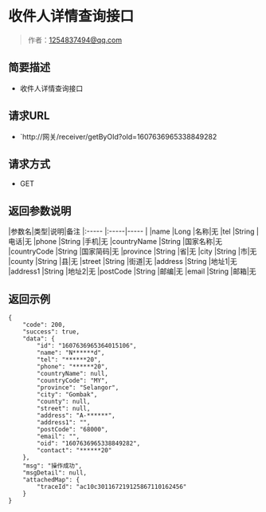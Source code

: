 # 收件人详情查询接口

> 作者：1254837494@qq.com

## 简要描述

- 收件人详情查询接口

## 请求URL
- `http://网关/receiver/getByOId?oId=1607636965338849282
  
## 请求方式
- GET


## 返回参数说明

|参数名|类型|说明|备注
|:-----  |:-----|-----                  |
|name |Long   |名称|无
|tel |String   |电话|无
|phone |String   |手机|无
|countryName |String   |国家名称|无
|countryCode |String   |国家简码|无
|province |String   |省|无
|city |String   |市|无
|county |String   |县|无
|street |String   |街道|无
|address |String   |地址1|无
|address1 |String   |地址2|无
|postCode |String   |邮编|无
|email |String   |邮箱|无
## 返回示例 

``` 
{
    "code": 200,
    "success": true,
    "data": {
        "id": "1607636965364015106",
        "name": "N******d",
        "tel": "******20",
        "phone": "******20",
        "countryName": null,
        "countryCode": "MY",
        "province": "Selangor",
        "city": "Gombak",
        "county": null,
        "street": null,
        "address": "A-******",
        "address1": "",
        "postCode": "68000",
        "email": "",
        "oid": "1607636965338849282",
        "contact": "******20"
    },
    "msg": "操作成功",
    "msgDetail": null,
    "attachedMap": {
        "traceId": "ac10c301167219125867110162456"
    }
}
```
